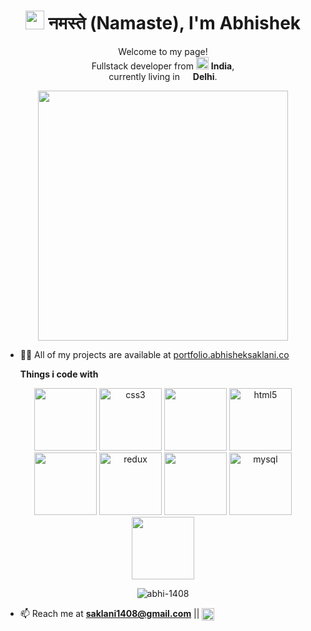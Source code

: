 <h1 align="center"><img src="https://emojis.slackmojis.com/emojis/images/1577305505/7373/hand_wave.gif?1577305505" width="30"/> नमस्ते (Namaste), I'm Abhishek</h1>  

<p align="center">Welcome to my page! </br> Fullstack developer from <img src="https://image.flaticon.com/icons/svg/3014/3014003.svg" width="20"/> <b>India</b>, <br/>currently living in <img src="https://image.flaticon.com/icons/svg/2322/2322510.svg" width="13"/> <b>Delhi</b>. </p>



 

  

<p align="center">
<img width = "400px" src= "https://images.squarespace-cdn.com/content/v1/5769fc401b631bab1addb2ab/1541580611624-TE64QGKRJG8SWAIUS7NS/ke17ZwdGBToddI8pDm48kPoswlzjSVMM-SxOp7CV59BZw-zPPgdn4jUwVcJE1ZvWQUxwkmyExglNqGp0IvTJZamWLI2zvYWH8K3-s_4yszcp2ryTI0HqTOaaUohrI8PI6FXy8c9PWtBlqAVlUS5izpdcIXDZqDYvprRqZ29Pw0o/coding-freak.gif"/>
</p>

- 👨‍💻 All of my projects are available at [portfolio.abhisheksaklani.co](portfolio.abhisheksaklani.co)  

  <p><b>Things i code with</b></p>


<p align="center" >
<img src="https://media3.giphy.com/media/ln7z2eWriiQAllfVcn/200w.webp" width="100">
<img src="https://devicons.github.io/devicon/devicon.git/icons/css3/css3-original-wordmark.svg" alt="css3" width="100" height="100"/> 
<img src="https://i.giphy.com/media/LMt9638dO8dftAjtco/200.webp" width="100">
<img src="https://devicons.github.io/devicon/devicon.git/icons/html5/html5-original-wordmark.svg" alt="html5" width="100" height="100"/>
<img src="https://i.giphy.com/media/eNAsjO55tPbgaor7ma/200w.webp" width="100">
<img src="https://devicons.github.io/devicon/devicon.git/icons/redux/redux-original.svg" alt="redux" width="100" height="100"/>
<img src="https://i.giphy.com/media/KzJkzjggfGN5Py6nkT/200.webp" width="100">
<img src="https://devicons.github.io/devicon/devicon.git/icons/mysql/mysql-original-wordmark.svg" alt="mysql" width="100" height="100"/>
<img src="https://i.giphy.com/media/IdyAQJVN2kVPNUrojM/200.webp" width="100">
   </p> 
  

<p align="center">  
<img align="center" src="https://github-readme-stats.vercel.app/api?username=abhi-1408&show_icons=true" alt="abhi-1408" />  
  
</p>


- 📫 Reach me at **saklani1408@gmail.com**  ||  <a href="https://linkedin.com/in/saklani" target="blank"><img align="center" src="https://cdn.jsdelivr.net/npm/simple-icons@3.0.1/icons/linkedin.svg" alt="saklani" height="20" width="20" /></a> 


